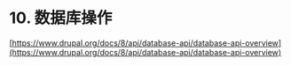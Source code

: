 # 10. 数据库操作

[https://www.drupal.org/docs/8/api/database-api/database-api-overview](https://www.drupal.org/docs/8/api/database-api/database-api-overview)




